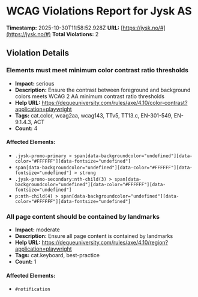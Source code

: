 # WCAG Violations Report for Jysk AS

**Timestamp:** 2025-10-30T11:58:52.928Z
**URL:** [https://jysk.no/#](https://jysk.no/#)
**Total Violations:** 2

## Violation Details

### Elements must meet minimum color contrast ratio thresholds

- **Impact:** serious
- **Description:** Ensure the contrast between foreground and background colors meets WCAG 2 AA minimum contrast ratio thresholds
- **Help URL:** https://dequeuniversity.com/rules/axe/4.10/color-contrast?application=playwright
- **Tags:** cat.color, wcag2aa, wcag143, TTv5, TT13.c, EN-301-549, EN-9.1.4.3, ACT
- **Count:** 4

#### Affected Elements:

- `.jysk-promo-primary > span[data-backgroundcolor="undefined"][data-color="#FFFFFF"][data-fontsize="undefined"]`
- `span[data-backgroundcolor="undefined"][data-color="#FFFFFF"][data-fontsize="undefined"] > strong`
- `.jysk-promo-secondary:nth-child(3) > span[data-backgroundcolor="undefined"][data-color="#FFFFFF"][data-fontsize="undefined"]`
- `p:nth-child(4) > span[data-backgroundcolor="undefined"][data-color="#FFFFFF"][data-fontsize="undefined"]`

### All page content should be contained by landmarks

- **Impact:** moderate
- **Description:** Ensure all page content is contained by landmarks
- **Help URL:** https://dequeuniversity.com/rules/axe/4.10/region?application=playwright
- **Tags:** cat.keyboard, best-practice
- **Count:** 1

#### Affected Elements:

- `#notification`
